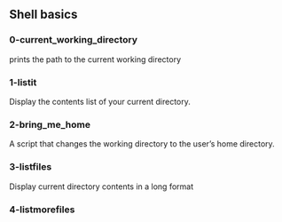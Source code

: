 ## Shell basics 
### 0-current_working_directory 
prints the path to the current working directory
### 1-listit
Display the contents list of your current directory.
### 2-bring_me_home
 A script that changes the working directory to the user’s home directory.
### 3-listfiles
Display current directory contents in a long format
### 4-listmorefiles

